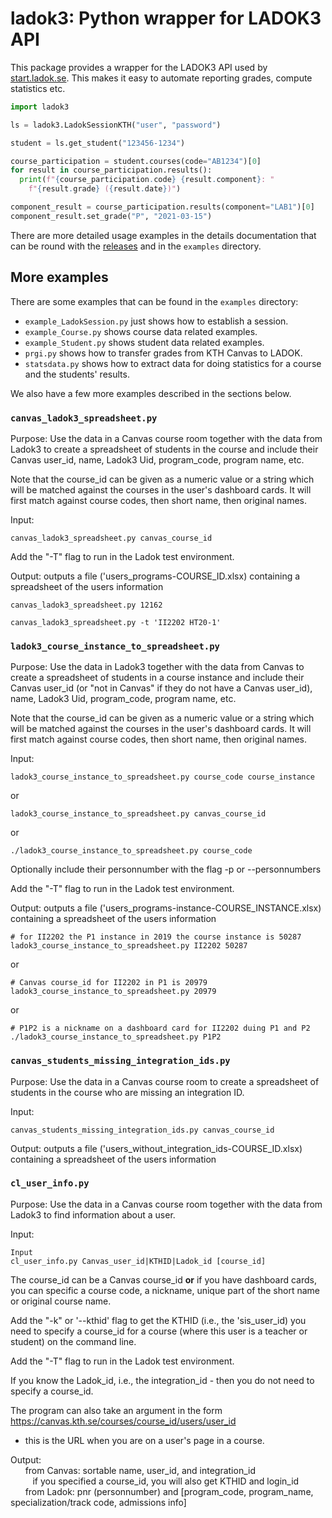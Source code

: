 # ladok3: Python wrapper for LADOK3 API

This package provides a wrapper for the LADOK3 API used by 
[start.ladok.se][ladok]. This makes it easy to automate reporting grades, 
compute statistics etc.

```python
import ladok3

ls = ladok3.LadokSessionKTH("user", "password")

student = ls.get_student("123456-1234")

course_participation = student.courses(code="AB1234")[0]
for result in course_participation.results():
  print(f"{course_participation.code} {result.component}: "
    f"{result.grade} ({result.date})")

component_result = course_participation.results(component="LAB1")[0]
component_result.set_grade("P", "2021-03-15")
```

There are more detailed usage examples in the details documentation that can be 
round with the [releases][releases] and in the `examples` directory.

[ladok]: https://start.ladok.se
[releases]: https://github.com/dbosk/ladok3/releases


## More examples

There are some examples that can be found in the `examples` directory:

  - `example_LadokSession.py` just shows how to establish a session.
  - `example_Course.py` shows course data related examples.
  - `example_Student.py` shows student data related examples.
  - `prgi.py` shows how to transfer grades from KTH Canvas to LADOK.
  - `statsdata.py` shows how to extract data for doing statistics for a course 
    and the students' results.

We also have a few more examples described in the sections below.

### `canvas_ladok3_spreadsheet.py`

Purpose: Use the data in a Canvas course room together with the data from Ladok3 to create a spreadsheet of students in the course
and include their Canvas user_id, name, Ladok3 Uid, program_code, program name, etc.

Note that the course_id can be given as a numeric value or a string which will be matched against the courses in the user's dashboard cards. It will first match against course codes, then short name, then original names.

Input: 
```
canvas_ladok3_spreadsheet.py canvas_course_id
```
Add the "-T" flag to run in the Ladok test environment.

Output: outputs a file ('users_programs-COURSE_ID.xlsx) containing a spreadsheet of the users information

```
canvas_ladok3_spreadsheet.py 12162

canvas_ladok3_spreadsheet.py -t 'II2202 HT20-1'
```


### `ladok3_course_instance_to_spreadsheet.py`

Purpose: Use the data in Ladok3 together with the data from Canvas to create a spreadsheet of students in a course
instance and include their Canvas user_id (or "not in Canvas" if they do not have a Canvas user_id), name, Ladok3 Uid, program_code, program name, etc.

Note that the course_id can be given as a numeric value or a string which will be matched against the courses in the user's dashboard cards. It will first match against course codes, then short name, then original names.

Input: 
```
ladok3_course_instance_to_spreadsheet.py course_code course_instance
```
or
```
ladok3_course_instance_to_spreadsheet.py canvas_course_id
```
or
```
./ladok3_course_instance_to_spreadsheet.py course_code
```

Optionally include their personnumber with the flag -p or --personnumbers 

Add the "-T" flag to run in the Ladok test environment.

Output: outputs a file ('users_programs-instance-COURSE_INSTANCE.xlsx) containing a spreadsheet of the users information

```
# for II2202 the P1 instance in 2019 the course instance is 50287
ladok3_course_instance_to_spreadsheet.py II2202 50287
```
or
```
# Canvas course_id for II2202 in P1 is 20979
ladok3_course_instance_to_spreadsheet.py 20979
```
or
```
# P1P2 is a nickname on a dashboard card for II2202 duing P1 and P2
./ladok3_course_instance_to_spreadsheet.py P1P2
```


### `canvas_students_missing_integration_ids.py`

Purpose: Use the data in a Canvas course room to create a spreadsheet of students in the course who are missing an integration ID.

Input: 
```
canvas_students_missing_integration_ids.py canvas_course_id
```
Output: outputs a file ('users_without_integration_ids-COURSE_ID.xlsx) containing a spreadsheet of the users information


### `cl_user_info.py`

Purpose: Use the data in a Canvas course room together with the data from Ladok3 to find information about a user.

Input: 
```
Input 
cl_user_info.py Canvas_user_id|KTHID|Ladok_id [course_id]
```
The course_id can be a Canvas course_id **or** if you have dashboard cards, you can specific a course code, a nickname, unique part of the short name or original course name.

Add the "-k" or '--kthid' flag to get the KTHID (i.e., the 'sis_user_id) you need to specify a course_id for a course (where this user is a teacher or student) on the command line.

Add the "-T" flag to run in the Ladok test environment.

If you know the Ladok_id, i.e., the integration_id - then you do not need to specify a course_id.

The program can also take an argument in the form https://canvas.kth.se/courses/course_id/users/user_id
- this is the URL when you are on a user's page in a course.

Output:\
&nbsp;&nbsp;&nbsp;&nbsp;&nbsp;&nbsp;from Canvas: sortable name, user_id, and integration_id\
&nbsp;&nbsp;&nbsp;&nbsp;&nbsp;&nbsp;&nbsp;&nbsp;&nbsp;if you specified a course_id, you will also get KTHID and login_id\
&nbsp;&nbsp;&nbsp;&nbsp;&nbsp;&nbsp;from Ladok:  pnr (personnumber) and [program_code, program_name, specialization/track code, admissions info]


